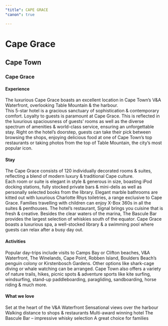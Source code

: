 ```yaml
---
"title": CAPE GRACE
"canon": true

---
```


# Cape Grace
## Cape Town
### Cape Grace

#### Experience
The luxurious Cape Grace boasts an excellent location in Cape Town’s V&amp;A Waterfront, overlooking Table Mountain &amp; the harbour.  
This 5-star hotel is a gracious sanctuary of sophistication &amp; contemporary comfort.
Loyalty to guests is paramount at Cape Grace.  This is reflected in the luxurious spaciousness of guests’ rooms as well as the diverse spectrum of amenities &amp; world-class service, ensuring an unforgettable stay.
Right on the hotel’s doorstep, guests can take their pick between browsing the shops, enjoying delicious food at one of Cape Town’s top restaurants or taking photos from the top of Table Mountain, the city’s most popular icon.

#### Stay
The Cape Grace consists of 120 individually decorated rooms &amp; suites, reflecting a blend of modern luxury &amp; traditional Cape culture.  
Each room or suite is elegant in style &amp; generous in size, boasting iPod docking stations, fully stocked private bars &amp; mini-delis as well as personally selected books from the library.  Elegant marble bathrooms are kitted out with luxurious Charlotte Rhys toiletries, a range exclusive to Cape Grace.
Families travelling with children can enjoy X-Box 360s in all the suites &amp; penthouses.  The hotel’s restaurant, Signal brings you cuisine that is fresh &amp; creative.  Besides the clear waters of the marina, The Bascule Bar provides the largest selection of whiskies south of the equator.
Cape Grace boasts a luxurious spa, a well-stocked library &amp; a swimming pool where guests can relax after a busy day out.

#### Activities
Popular day-trips include visits to Camps Bay or Clifton beaches, V&amp;A Waterfront, The Winelands, Cape Point, Robben Island, Boulders Beach’s penguin colony or Kirstenbosch Gardens.
Other options like shark-cage diving or whale watching can be arranged.  Cape Town also offers a variety of nature trails, hikes, picnic spots &amp; adventure sports like kite surfing, windsurfing, stand-up paddleboarding, paragliding, sandboarding, horse riding &amp; much more.


#### What we love
Set at the heart of the V&amp;A Waterfront
Sensational views over the harbour
Walking distance to shops &amp; restaurants
Multi-award winning hotel
The Bascule Bar – impressive whisky selection
A great choice for families